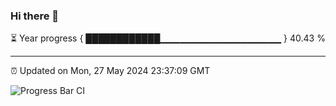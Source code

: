 ### Hi there 👋

⏳ Year progress { ████████████▁▁▁▁▁▁▁▁▁▁▁▁▁▁▁▁▁▁ } 40.43 %

---

⏰ Updated on Mon, 27 May 2024 23:37:09 GMT

![Progress Bar CI](https://github.com/IshwaranRudhara/GIT-ACTION/workflows/Progress%20Bar%20CI/badge.svg)
